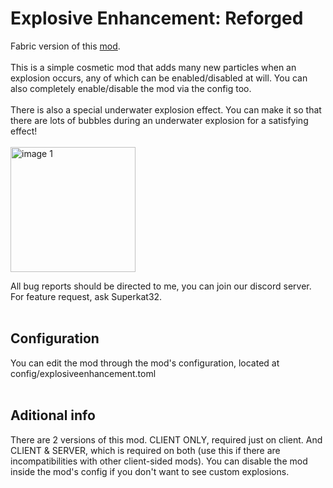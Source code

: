 # Explosive Enhancement: Reforged

Fabric version of this <a href="https://github.com/Superkat32/Explosive-Enhancement">mod</a>.
<br><br>
This is a simple cosmetic mod that adds many new particles when an explosion occurs, any of which can be enabled/disabled at will. You can also completely enable/disable the mod via the config too.
<br><br>
There is also a special underwater explosion effect. You can make it so that there are lots of bubbles during an underwater explosion for a satisfying effect!
<br><br>
<a href="https://discord.com/invite/rHeQxZymmv" rel="nofollow"><img src="https://media.forgecdn.net/attachments/description/1018043/description_a255b953-62ec-43d7-b4b3-8a1a94b36bac.png" alt="image 1" width="200"></a>

All bug reports should be directed to me, you can join our discord server. For feature request, ask Superkat32.
<br><br>
## Configuration
You can edit the mod through the mod's configuration, located at config/explosiveenhancement.toml
<br><br>
## Aditional info
There are 2 versions of this mod. CLIENT ONLY, required just on client. And CLIENT & SERVER, which is required on both (use this if there are incompatibilities with other client-sided mods). You can disable the mod inside the mod's config if you don't want to see custom explosions.
